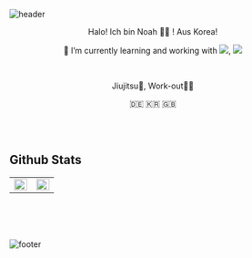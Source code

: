 ![header](https://capsule-render.vercel.app/api?type=slice&color=30A9DE&height=170&section=header)

<p align="center">
Halo! Ich bin Noah 👋🏻 ! Aus Korea!
</p>

<p align="center">
🌱 I’m currently learning and working with <img src="https://img.shields.io/badge/Flutter-02569B?style=flat-square&logo=Flutter&logoColor=white"/></a>, <img src="https://img.shields.io/badge/Ruby on Rails-FF0000?style=flat-square&logo=RubyonRails&logoColor=white"/></a>
</p>



<br>


<p align="center">
Jiujitsu🥋, Work-out💪🏻
</p>

<p align="center">
🇩🇪 🇰🇷 🇬🇧
</p>

<br><br>


## Github Stats  
<table><tr><td valign="top" width="50%">

<img src="https://github-readme-stats.vercel.app/api?username=mrnoah9706&show_icons=true&count_private=true&hide_border=true" align="left" style="width: 100%" />

</td><td valign="top" width="50%">

<img src="https://github-readme-stats.vercel.app/api/top-langs/?username=mrnoah9706&hide_border=true&layout=compact" align="left" style="width: 100%" />

</td></tr></table>  
<br>

<br>
<br>


![footer](https://capsule-render.vercel.app/api?type=slice&color=EFDC05&height=100&section=footer)
